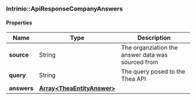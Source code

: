

[//]: # (CLASS:Intrinio::ApiResponseCompanyAnswers)

[//]: # (KIND:object)

### Intrinio::ApiResponseCompanyAnswers

#### Properties

[//]: # (START_DEFINITION)

Name | Type | Description
------------ | ------------- | -------------
**source** | String | The organziation the answer data was sourced from &nbsp;
**query** | String | The query posed to the Thea API &nbsp;
**answers** | [**Array&lt;TheaEntityAnswer&gt;**](TheaEntityAnswer.md) |  &nbsp;

[//]: # (END_DEFINITION)


[//]: # (CONTAINED_CLASS:Intrinio::TheaEntityAnswer)



